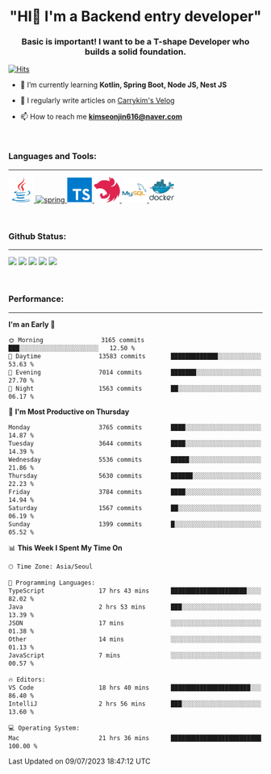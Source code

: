 <h1 align="center">"HI👋 I'm a Backend entry developer" </h1>
<h3 align="center">Basic is important! I want to be a T-shape Developer who builds a solid foundation.</h3>

[![Hits](https://hits.seeyoufarm.com/api/count/incr/badge.svg?url=https%3A%2F%2Fgithub.com%2Fgimseonjin&count_bg=%2318BFE5&title_bg=%23555555&icon=ko-fi.svg&icon_color=%23E7E7E7&title=hits&edge_flat=false)](https://hits.seeyoufarm.com)

- 🌱 I’m currently learning **Kotlin, Spring Boot, Node JS, Nest JS**

- 📝 I regularly write articles on [Carrykim's Velog](https://velog.io/@carrykim)

- 📫 How to reach me **kimseonjin616@naver.com**

<br/>

<h3 align="left">Languages and Tools:</h3>

***

<p align="left"> 
 <a href="https://www.java.com" target="_blank" rel="noreferrer"> <img src="https://raw.githubusercontent.com/devicons/devicon/master/icons/java/java-original.svg" alt="java" width="10%" height="10%"/> </a>
 <a href="https://spring.io/" target="_blank" rel="noreferrer"> <img src="https://www.vectorlogo.zone/logos/springio/springio-icon.svg" alt="spring" width="10%" height="10%"/> </a>
  <a href="https://www.typescriptlang.org/" target="_blank" rel="noreferrer"> <img src="https://raw.githubusercontent.com/devicons/devicon/master/icons/typescript/typescript-original.svg" alt="typescript" width="10%" height="10%"/> </a>
<a href="https://nestjs.com/" target="_blank" rel="noreferrer"> <img src="https://raw.githubusercontent.com/devicons/devicon/master/icons/nestjs/nestjs-plain.svg" alt="nestjs" width="10%" height="10%"/> </a> 
<a href="https://www.mysql.com/" target="_blank" rel="noreferrer"> <img src="https://raw.githubusercontent.com/devicons/devicon/master/icons/mysql/mysql-original-wordmark.svg" alt="mysql" width="10%" height="10%"/>  </a>
 <a href="https://www.docker.com/" target="_blank" rel="noreferrer"> <img src="https://raw.githubusercontent.com/devicons/devicon/master/icons/docker/docker-original-wordmark.svg" alt="docker" width="10%" height="10%"/> </a>
 </p>
</p>

<br/>

<h3 align="left">Github Status:</h3>

***

![](http://github-profile-summary-cards.vercel.app/api/cards/profile-details?username=gimseonjin&theme=nord_bright)
![](http://github-profile-summary-cards.vercel.app/api/cards/repos-per-language?username=gimseonjin&theme=nord_bright)
![](http://github-profile-summary-cards.vercel.app/api/cards/most-commit-language?username=gimseonjin&theme=nord_bright)
![](http://github-profile-summary-cards.vercel.app/api/cards/stats?username=gimseonjin&theme=nord_bright)
![](http://github-profile-summary-cards.vercel.app/api/cards/productive-time?username=gimseonjin&theme=nord_bright&utcOffset=8)


<br/>

<h3 align="left">Performance:</h3>

***

<!--START_SECTION:waka-->
**I'm an Early 🐤** 

```text
🌞 Morning                3165 commits        ███░░░░░░░░░░░░░░░░░░░░░░   12.50 % 
🌆 Daytime                13583 commits       █████████████░░░░░░░░░░░░   53.63 % 
🌃 Evening                7014 commits        ███████░░░░░░░░░░░░░░░░░░   27.70 % 
🌙 Night                  1563 commits        ██░░░░░░░░░░░░░░░░░░░░░░░   06.17 % 
```
📅 **I'm Most Productive on Thursday** 

```text
Monday                   3765 commits        ████░░░░░░░░░░░░░░░░░░░░░   14.87 % 
Tuesday                  3644 commits        ████░░░░░░░░░░░░░░░░░░░░░   14.39 % 
Wednesday                5536 commits        █████░░░░░░░░░░░░░░░░░░░░   21.86 % 
Thursday                 5630 commits        ██████░░░░░░░░░░░░░░░░░░░   22.23 % 
Friday                   3784 commits        ████░░░░░░░░░░░░░░░░░░░░░   14.94 % 
Saturday                 1567 commits        ██░░░░░░░░░░░░░░░░░░░░░░░   06.19 % 
Sunday                   1399 commits        █░░░░░░░░░░░░░░░░░░░░░░░░   05.52 % 
```


📊 **This Week I Spent My Time On** 

```text
🕑︎ Time Zone: Asia/Seoul

💬 Programming Languages: 
TypeScript               17 hrs 43 mins      █████████████████████░░░░   82.02 % 
Java                     2 hrs 53 mins       ███░░░░░░░░░░░░░░░░░░░░░░   13.39 % 
JSON                     17 mins             ░░░░░░░░░░░░░░░░░░░░░░░░░   01.38 % 
Other                    14 mins             ░░░░░░░░░░░░░░░░░░░░░░░░░   01.13 % 
JavaScript               7 mins              ░░░░░░░░░░░░░░░░░░░░░░░░░   00.57 % 

🔥 Editors: 
VS Code                  18 hrs 40 mins      ██████████████████████░░░   86.40 % 
IntelliJ                 2 hrs 56 mins       ███░░░░░░░░░░░░░░░░░░░░░░   13.60 % 

💻 Operating System: 
Mac                      21 hrs 36 mins      █████████████████████████   100.00 % 
```


 Last Updated on 09/07/2023 18:47:12 UTC
<!--END_SECTION:waka-->

<div align="center">
  
